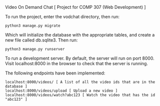 Video On Demand Chat [ Project for COMP 307 (Web Development) ]

To run the project, enter the vodchat directory, then run:

    python3 manage.py migrate

Which will initialize the database with the appropriate tables, and create a new file called db.sqlite3. Then run:
    
    python3 manage.py runserver

To run a development server. By default, the server will run on port 8000. Visit localhost:8000 in the browser to check that the server is running.

The following endpoints have been implemented:

    localhost:8000/videos/ [ A list of all the video ids that are in the database ]
    localhost:8000/videos/upload [ Upload a new video ]
    localhost:8000/videos/watch?abc123 [ Watch the video that has the id "abc123" ]
